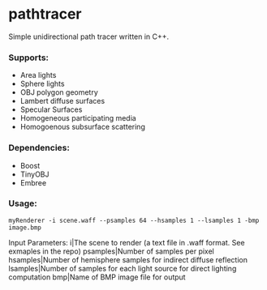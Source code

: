 # pathtracer
Simple unidirectional path tracer written in C++.
### Supports:
* Area lights
* Sphere lights
* OBJ polygon geometry
* Lambert diffuse surfaces
* Specular Surfaces
* Homogeneous participating media
* Homogoenous subsurface scattering

### Dependencies:
* Boost
* TinyOBJ
* Embree

### Usage:
```
myRenderer -i scene.waff --psamples 64 --hsamples 1 --lsamples 1 -bmp image.bmp
```

Input Parameters:
i|The scene to render (a text file in .waff format. See exmaples in the repo)
psamples|Number of samples per pixel
hsamples|Number of hemisphere samples for indirect diffuse reflection
lsamples|Number of samples for each light source for direct lighting computation
bmp|Name of BMP image file for output
